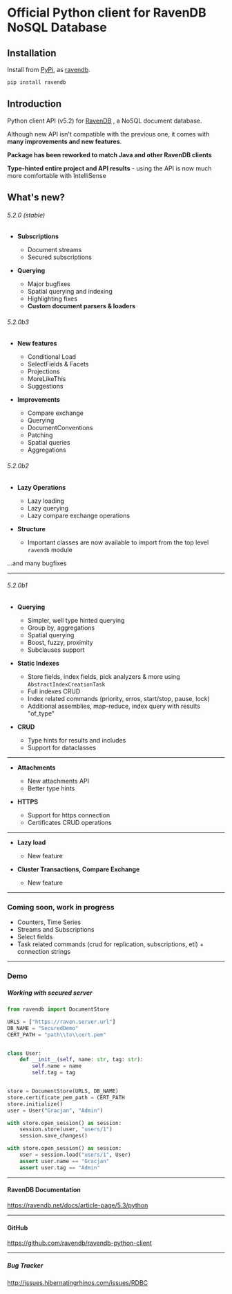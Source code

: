 
# Official Python client for RavenDB NoSQL Database

## Installation
Install from [PyPi](https://pypi.python.org/pypi), as [ravendb](https://pypi.org/project/ravendb/).
```bash
pip install ravendb
````
## Introduction
Python client API (v5.2) for [RavenDB](https://ravendb.net/) , a NoSQL document database.


Although new API isn't compatible with the previous one, it comes with **many improvements and new features**.

**Package has been reworked to match Java and other RavenDB clients**

**Type-hinted entire project and API results** - using the API is now much more comfortable with IntelliSense

## What's new?



###### 5.2.0 (stable)
- **Subscriptions**
  - Document streams
  - Secured subscriptions


- **Querying**
  - Major bugfixes
  - Spatial querying and indexing
  - Highlighting fixes
  - **Custom document parsers & loaders**
  
  
###### 5.2.0b3
- **New features**
  - Conditional Load
  - SelectFields & Facets
  - Projections
  - MoreLikeThis
  - Suggestions


- **Improvements**
  - Compare exchange
  - Querying
  - DocumentConventions
  - Patching
  - Spatial queries
  - Aggregations


###### 5.2.0b2

- **Lazy Operations**
  - Lazy loading
  - Lazy querying
  - Lazy compare exchange operations


- **Structure**
  - Important classes are now available to import from the top level `ravendb` module


...and many bugfixes

----

###### 5.2.0b1

- **Querying** 
  - Simpler, well type hinted querying
  - Group by, aggregations
  - Spatial querying
  - Boost, fuzzy, proximity
  - Subclauses support
  

 
- **Static Indexes**
  - Store fields, index fields, pick analyzers & more using `AbstractIndexCreationTask`
  - Full indexes CRUD
  - Index related commands (priority, erros, start/stop, pause, lock)
  - Additional assemblies, map-reduce, index query with results "of_type" 
  
    
- **CRUD**
  - Type hints for results and includes
  - Support for dataclasses
   
 ------


- **Attachments**
  - New attachments API
  - Better type hints 


- **HTTPS**
  - Support for https connection
  - Certificates CRUD operations

-----

- **Lazy load**
  - New feature


- **Cluster Transactions, Compare Exchange**
  - New feature
  
-----

### **Coming soon, work in progress**
  - Counters, Time Series
  - Streams and Subscriptions
  - Select fields
  - Task related commands (crud for replication, subscriptions, etl) + connection strings



----
### Demo

##### Working with secured server
```python
from ravendb import DocumentStore

URLS = ["https://raven.server.url"]
DB_NAME = "SecuredDemo"
CERT_PATH = "path\\to\\cert.pem"


class User:
    def __init__(self, name: str, tag: str):
        self.name = name
        self.tag = tag


store = DocumentStore(URLS, DB_NAME)
store.certificate_pem_path = CERT_PATH
store.initialize()
user = User("Gracjan", "Admin")

with store.open_session() as session:
    session.store(user, "users/1")
    session.save_changes()

with store.open_session() as session:
    user = session.load("users/1", User)
    assert user.name == "Gracjan"
    assert user.tag == "Admin"
```
----
#### RavenDB Documentation
https://ravendb.net/docs/article-page/5.3/python

----
#### GitHub
https://github.com/ravendb/ravendb-python-client

-----
##### Bug Tracker
http://issues.hibernatingrhinos.com/issues/RDBC